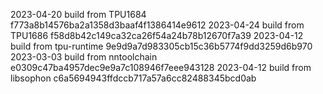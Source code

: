 2023-04-20
build from TPU1684     f773a8b14576ba2a1358d3baaf4f1386414e9612
2023-04-24
build from TPU1686     f58d8b42c149ca32ca26f54a24b78b12670f7a39
2023-04-12
build from tpu-runtime 9e9d9a7d983305cb15c36b5774f9dd3259d6b970
2023-03-03
build from nntoolchain e0309c47ba4957dec9e9a7c108946f7eee943128
2023-04-12
build from libsophon   c6a5694943ffdccb717a57a6cc82488345bcd0ab
